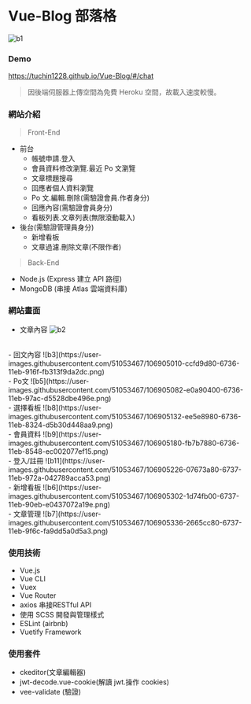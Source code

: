 # Vue-Blog 部落格
![b1](https://user-images.githubusercontent.com/51053467/106904805-945dc400-6736-11eb-99f1-929dbb462f31.png)
<br/>
### Demo

https://tuchin1228.github.io/Vue-Blog/#/chat

> 因後端伺服器上傳空間為免費 Heroku 空間，故載入速度較慢。

### 網站介紹

> Front-End

- 前台
  - 帳號申請.登入
  - 會員資料修改瀏覽.最近 Po 文瀏覽
  - 文章標題搜尋
  - 回應者個人資料瀏覽
  - Po 文.編輯.刪除(需驗證會員.作者身分)
  - 回應內容(需驗證會員身分)
  - 看板列表.文章列表(無限滾動載入)
    <br/>
- 後台(需驗證管理員身分)
  - 新增看板
  - 文章過濾.刪除文章(不限作者)
    <br/>

> Back-End

- Node.js (Express 建立 API 路徑)
- MongoDB (串接 Atlas 雲端資料庫)

### 網站畫面
- 文章內容
![b2](https://user-images.githubusercontent.com/51053467/106904891-ae97a200-6736-11eb-8480-fefe158c65fe.png)
<br/>
- 回文內容
![b3](https://user-images.githubusercontent.com/51053467/106905010-ccfd9d80-6736-11eb-916f-fb313f9da2dc.png)
<br/>
- Po文
![b5](https://user-images.githubusercontent.com/51053467/106905082-e0a90400-6736-11eb-97ac-d5528dbe496e.png)
<br/>
- 選擇看板
![b8](https://user-images.githubusercontent.com/51053467/106905132-ee5e8980-6736-11eb-8324-d5b30d448aa9.png)
<br/>
- 會員資料
![b9](https://user-images.githubusercontent.com/51053467/106905180-fb7b7880-6736-11eb-8548-ec002077ef15.png)
<br/>
- 登入/註冊
![b11](https://user-images.githubusercontent.com/51053467/106905226-07673a80-6737-11eb-972a-042789acca53.png)
<br/>
- 新增看板
![b6](https://user-images.githubusercontent.com/51053467/106905302-1d74fb00-6737-11eb-90eb-e0437072a19e.png)
<br/>
- 文章管理
![b7](https://user-images.githubusercontent.com/51053467/106905336-2665cc80-6737-11eb-9f6c-fa9dd5a0d5a3.png)


### 使用技術
  - Vue.js
  - Vue CLI
  - Vuex
  - Vue Router
  - axios 串接RESTful API
  - 使用 SCSS 開發與管理樣式
  - ESLint (airbnb)
  - Vuetify Framework


### 使用套件

- ckeditor(文章編輯器)
- jwt-decode.vue-cookie(解讀 jwt.操作 cookies)
- vee-validate (驗證)

